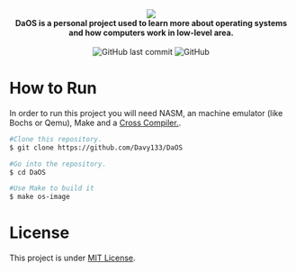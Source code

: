 <div align="center">
<img src="https://user-images.githubusercontent.com/55928285/214344442-ce5754d7-b0a5-4f91-a04e-a29b771e6103.png" /></br>
</div>

<div align="center">
<b>DaOS is a personal project used to learn more about operating systems and how computers work in low-level area.</b>
</div>
&nbsp;

<div align="center">
<img alt="GitHub last commit" src="https://img.shields.io/github/last-commit/Davy133/DaOS">
<img alt="GitHub" src="https://img.shields.io/github/license/Davy133/DaOS">
</div>

<div>
<h1>How to Run</h1>
<p>In order to run this project you will need NASM, an machine emulator (like Bochs or Qemu), Make and a <a href="https://wiki.osdev.org/GCC_Cross-Compiler">Cross Compiler.</a>.</p>
</div>

```bash
#Clone this repository.
$ git clone https://github.com/Davy133/DaOS

#Go into the repository.
$ cd DaOS

#Use Make to build it
$ make os-image
```
<div>
<h1>License</h1>
<p>This project is under <a href="https://github.com/Davy133/DaOS/blob/main/LICENSE">MIT License</a>.</p>
</div>
